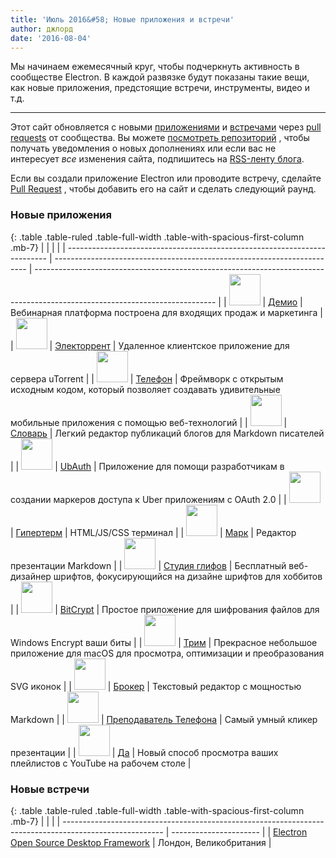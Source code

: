 ```yaml
---
title: 'Июль 2016&#58; Новые приложения и встречи'
author: джлорд
date: '2016-08-04'
---
```


Мы начинаем ежемесячный круг, чтобы подчеркнуть активность в сообществе Electron. В каждой развязке будут показаны такие вещи, как новые приложения, предстоящие встречи, инструменты, видео и т.д.

---

Этот сайт обновляется с новыми [приложениями](https://electronjs.org/apps) и [встречами](https://electronjs.org/community) через [pull requests](https://github.com/electron/electronjs.org/pulls) от сообщества. Вы можете [посмотреть репозиторий](https://github.com/electron/electronjs.org) , чтобы получать уведомления о новых дополнениях или если вас не интересует _все_ изменения сайта, подпишитесь на [RSS-ленту блога](https://electronjs.org/feed.xml).

Если вы создали приложение Electron или проводите встречу, сделайте [Pull Request](https://github.com/electron/electronjs.org) , чтобы добавить его на сайт и сделать следующий раунд.

### Новые приложения

{: .table .table-ruled .table-full-width .table-with-spacious-first-column .mb-7}
|                                                                           |                                                                         |                                                                                                                             |
| ------------------------------------------------------------------------- | ----------------------------------------------------------------------- | --------------------------------------------------------------------------------------------------------------------------- |
| <img src="/images/apps/demio.png" width="50" />          | [Демио](https://demio.com)                                              | Вебинарная платформа построена для входящих продаж и маркетинга                                                             |
| <img src="/images/apps/electorrent.png" width="50" />    | [Электоррент](https://github.com/Tympanix/Electorrent)                  | Удаленное клиентское приложение для сервера uTorrent                                                                        |
| <img src="/images/apps/phonegap.png" width="50" />       | [Телефон](http://phonegap.com/products/#desktop-app-section)            | Фреймворк с открытым исходным кодом, который позволяет создавать удивительные мобильные приложения с помощью веб-технологий |
| <img src="/images/apps/wordmark.png" width="50" />       | [Словарь](http://wordmarkapp.com)                                       | Легкий редактор публикаций блогов для Markdown писателей                                                                    |
| <img src="/images/apps/ubauth.png" width="50" />         | [UbAuth](http://ubauth.enytc.com)                                       | Приложение для помощи разработчикам в создании маркеров доступа к Uber приложениям с OAuth 2.0                              |
| <img src="/images/apps/hyperterm.png" width="50" />      | [Гипертерм](https://hyperterm.org)                                      | HTML/JS/CSS терминал                                                                                                        |
| <img src="/images/apps/marp.png" width="50" />           | [Марк](https://yhatt.github.io/marp)                                    | Редактор презентации Markdown                                                                                               |
| <img src="/images/apps/glyphrstudio.png" width="50" />   | [Студия глифов](https://github.com/glyphr-studio/Glyphr-Studio-Desktop) | Бесплатный веб-дизайнер шрифтов, фокусирующийся на дизайне шрифтов для хоббитов                                             |
| <img src="/images/apps/bitcrypt.png" width="50" />       | [BitCrypt](https://github.com/Nazgul07/BitCrypt)                        | Простое приложение для шифрования файлов для Windows Encrypt ваши биты                                                      |
| <img src="/images/apps/trym.png" width="50" />           | [Трим](http://kontentapps.com/trym)                                     | Прекрасное небольшое приложение для macOS для просмотра, оптимизации и преобразования SVG иконок                            |
| <img src="/images/apps/booker.png" width="50" />         | [Брокер](http://apps.meamka.me/booker)                                  | Текстовый редактор с мощностью Markdown                                                                                     |
| <img src="/images/apps/phonepresenter.png" width="50" /> | [Преподаватель Телефона](https://phonepresenter.com)                    | Самый умный кликер презентации                                                                                              |
| <img src="/images/apps/yout-player.png" width="50" />    | [Да](https://youtplayer.github.io)                                      | Новый способ просмотра ваших плейлистов с YouTube на рабочем столе                                                          |

### Новые встречи

{: .table .table-ruled .table-full-width .table-with-spacious-first-column .mb-7}
|                                                                                                         |                        |
| ------------------------------------------------------------------------------------------------------- | ---------------------- |
| [Electron Open Source Desktop Framework](http://www.meetup.com/Electron-Open-Source-Desktop-Framework/) | Лондон, Великобритания |

